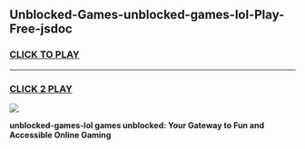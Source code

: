 
## Unblocked-Games-unblocked-games-lol-Play-Free-jsdoc
<h3>
<a href="https://premium76.site?title=unblocked-games-lol&ref=17A">CLICK TO PLAY</a></h3>
<hr>

<h3>
<a href="https://premium76.site?title=unblocked-games-lol&ref=17A">CLICK 2 PLAY</a>
  
</h3>

<a href="https://premium76.site?title=unblocked-games-lol&ref=17A"><img src="https://clearcache.store/games.png"></a>


**unblocked-games-lol games unblocked: Your Gateway to Fun and Accessible Online Gaming**
